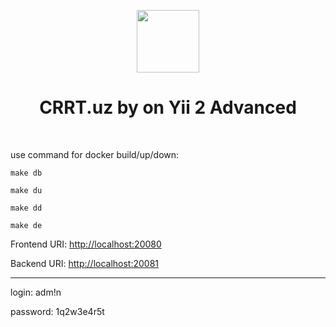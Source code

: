 <p align="center">
    <a href="http://crrt.uz" target="_blank">
        <img src="https://avatars0.githubusercontent.com/u/993323" height="100px">
    </a>
    <h1 align="center">CRRT.uz by on Yii 2 Advanced</h1>
    <br>
</p>

use command for docker build/up/down:

```make db```

```make du```

```make dd```

```make de```

Frontend URI: [http://localhost:20080](localhost:20080)

Backend URI: [http://localhost:20081](localhost:20081)

---

login: adm!n

password: 1q2w3e4r5t
